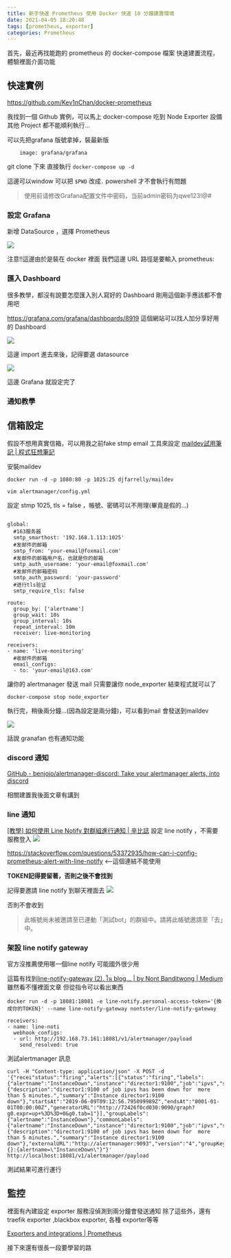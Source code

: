 ```yaml
---
title: 新手快速 Prometheus 使用 Docker 快速 10 分鐘建置環境
date: 2021-04-05 18:20:48
tags: [prometheus, exporter]
categories: Prometheus
---
```



首先，最近再找能跑的 prometheus 的 docker-compose 檔案
快速建置流程，體驗裡面介面功能

<!--more-->

## 快速實例

https://github.com/Kev1nChan/docker-prometheus


我找到一個 Github 實例，可以馬上 docker-compose 吃到 Node Exporter 設備
其他 Project 都不能順利執行...

可以先把grafana 版號拿掉，裝最新版

```yaml=
    image: grafana/grafana
```
git clone 下來
直接執行 `docker-compose up -d`



這邊可以window 可以把 `$PWD` 改成`.`
powershell 才不會執行有問題



> 使用前请修改Grafana配置文件中密码，当前admin密码为qwe123!@#


### 設定 Grafana

新增 DataSource ，選擇 Prometheus

![](https://i.imgur.com/RsmdEbZ.png)


注意!!這邊由於是裝在 docker 裡面
我們這邊 URL 路徑是要輸入 prometheus:


### 匯入 Dashboard 

很多教學，都沒有說要怎麼匯入別人寫好的 Dashboard 
剛用這個新手應該都不會用吧

https://grafana.com/grafana/dashboards/8919
這個網站可以找人加分享好用的 Dashboard

![](https://i.imgur.com/2UUIdQ3.png)


這邊 import 進去來後，記得要選 datasource


![](https://i.imgur.com/3GpZ9EU.png)


這邊 Grafana 就設定完了

### 通知教學



## 信箱設定

假設不想用真實信箱，可以用我之前fake stmp email 工具來設定
[maildev試用筆記 | 程式狂想筆記](https://malagege.github.io/blog/2018/12/09/maildev%E8%A9%A6%E7%94%A8%E7%AD%86%E8%A8%98/)

安裝maildev

```
docker run -d -p 1080:80 -p 1025:25 djfarrelly/maildev
```

```bash=
vim alertmanager/config.yml
```
設定 stmp 1025, tls = false ，帳號、密碼可以不用理(畢竟是假的...)

```yaml=

global:
  #163服务器
  smtp_smarthost: '192.168.1.113:1025'
  #发邮件的邮箱
  smtp_from: 'your-email@foxmail.com'
  #发邮件的邮箱用户名，也就是你的邮箱　　　　　
  smtp_auth_username: 'your-email@foxmail.com'
  #发邮件的邮箱密码
  smtp_auth_password: 'your-password'
  #进行tls验证
  smtp_require_tls: false

route:
  group_by: ['alertname']
  group_wait: 10s
  group_interval: 10s
  repeat_interval: 10m
  receiver: live-monitoring

receivers:
- name: 'live-monitoring'
  #收邮件的邮箱
  email_configs:
  - to: 'your-email@163.com'
```

讓你的 alertmanager 發送 mail
只需要讓你 node_exporter 結束程式就可以了

```bash=
docker-compose stop node_exporter   
```

執行完，稍後兩分鐘...(因為設定是兩分鐘)，可以看到mail 會發送到maildev

![](https://i.imgur.com/RewTNHy.png)

話說 granafan 也有通知功能

### discord 通知

[GitHub - benjojo/alertmanager-discord: Take your alertmanager alerts, into discord](https://github.com/benjojo/alertmanager-discord)

相關建置我後面文章有講到

### line 通知

[[教學] 如何使用 Line Notify 對群組進行通知 | 辛比誌](https://xenby.com/b/274-%E6%95%99%E5%AD%B8-%E5%A6%82%E4%BD%95%E4%BD%BF%E7%94%A8-line-notify-%E5%B0%8D%E7%BE%A4%E7%B5%84%E9%80%B2%E8%A1%8C%E9%80%9A%E7%9F%A5)
設定 line notify ，不需要服務登入
![](https://i.imgur.com/G110MnW.png)


https://stackoverflow.com/questions/53372935/how-can-i-config-prometheus-alert-with-line-notify
<--這個連結不能使用


**TOKEN記得要留著，否則之後不會找到**

記得要邀請 line notify 到聊天裡面去
![](https://i.imgur.com/Dyf1Fda.png)

否則不會收到

> 此帳號尚未被邀請至已連動「測試bot」的群組中。請將此帳號邀請至「去」中。

### 架設 line notify gateway

官方沒推薦使用哪一個line notify 
可能國外很少用

這篇有找到[line-notify-gateway (2). ใน blog… | by Nont Banditwong | Medium](https://nontster.medium.com/line-notify-gateway-2-f117c20c6f62)
雖然看不懂裡面文章
但從指令可以看出東西

```bash=
docker run -d -p 18081:18081 -e line-notify.personal-access-token='{換成你的TOKEN}' --name line-notify-gateway nontster/line-notify-gateway
```

```yaml= alertmanager/config.yml
receivers:
- name: line-noti
  webhook_configs:
  - url: http://192.168.73.161:18081/v1/alertmanager/payload
    send_resolved: true
```

測試alertmanager 訊息
```bash=
curl -H "Content-type: application/json" -X POST -d '{"recei"status":"firing","alerts":[{"status":"firing","labels":{"alertname":"InstanceDown","instance":"director1:9100","job":"ipvs","severity":"critical"},"annotations":{"description":"director1:9100 of job ipvs has been down for  more than 5 minutes.","summary":"Instance director1:9100 down"},"startsAt":"2019-06-09T09:12:56.795099989Z","endsAt":"0001-01-01T00:00:00Z","generatorURL":"http://72426f0cd030:9090/graph?g0.expr=up+%3D%3D+0&g0.tab=1"}],"groupLabels":{"alertname":"InstanceDown"},"commonLabels":{"alertname":"InstanceDown","instance":"director1:9100","job":"ipvs","severity":"critical"},"commonAnnotations":{"description":"director1:9100 of job ipvs has been down for  more than 5 minutes.","summary":"Instance director1:9100 down"},"externalURL":"http://alertmanager:9093","version":"4","groupKey":"{}:{alertname=\"InstanceDown\"}"}' http://localhost:18081/v1/alertmanager/payload
```

測試結果可進行運行

## 監控

裡面有內建設定 exporter 服務沒偵測到兩分鐘會發送通知
除了這些外，還有 traefik exporter ,blackbox exporter, 各種 exporter等等

[Exporters and integrations | Prometheus](https://prometheus.io/docs/instrumenting/exporters/)

接下來還有很長一段要學習的路